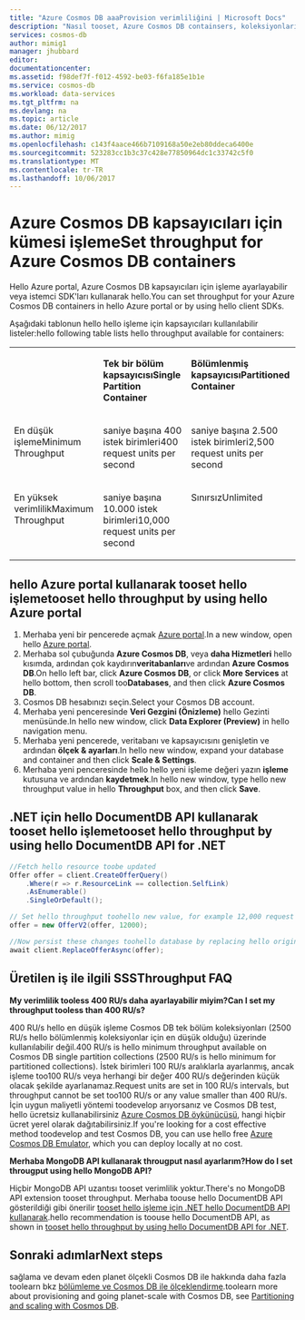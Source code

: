 ```yaml
---
title: "Azure Cosmos DB aaaProvision verimliliğini | Microsoft Docs"
description: "Nasıl tooset, Azure Cosmos DB containsers, koleksiyonları, grafikler ve tablolar için işleme sağlanan öğrenin."
services: cosmos-db
author: mimig1
manager: jhubbard
editor: 
documentationcenter: 
ms.assetid: f98def7f-f012-4592-be03-f6fa185e1b1e
ms.service: cosmos-db
ms.workload: data-services
ms.tgt_pltfrm: na
ms.devlang: na
ms.topic: article
ms.date: 06/12/2017
ms.author: mimig
ms.openlocfilehash: c143f4aace466b7109168a50e2eb80ddeca6400e
ms.sourcegitcommit: 523283cc1b3c37c428e77850964dc1c33742c5f0
ms.translationtype: MT
ms.contentlocale: tr-TR
ms.lasthandoff: 10/06/2017
---
```

# <a name="set-throughput-for-azure-cosmos-db-containers"></a><span data-ttu-id="ea8f4-103">Azure Cosmos DB kapsayıcıları için kümesi işleme</span><span class="sxs-lookup"><span data-stu-id="ea8f4-103">Set throughput for Azure Cosmos DB containers</span></span>

<span data-ttu-id="ea8f4-104">Hello Azure portal, Azure Cosmos DB kapsayıcıları için işleme ayarlayabilir veya istemci SDK'ları kullanarak hello.</span><span class="sxs-lookup"><span data-stu-id="ea8f4-104">You can set throughput for your Azure Cosmos DB containers in hello Azure portal or by using hello client SDKs.</span></span> 

<span data-ttu-id="ea8f4-105">Aşağıdaki tablonun hello hello işleme için kapsayıcıları kullanılabilir listeler:</span><span class="sxs-lookup"><span data-stu-id="ea8f4-105">hello following table lists hello throughput available for containers:</span></span>

<table border="0" cellspacing="0" cellpadding="0">
    <tbody>
        <tr>
            <td valign="top"><p></p></td>
            <td valign="top"><p><span data-ttu-id="ea8f4-106"><strong>Tek bir bölüm kapsayıcısı</strong></span><span class="sxs-lookup"><span data-stu-id="ea8f4-106"><strong>Single Partition Container</strong></span></span></p></td>
            <td valign="top"><p><span data-ttu-id="ea8f4-107"><strong>Bölümlenmiş kapsayıcısı</strong></span><span class="sxs-lookup"><span data-stu-id="ea8f4-107"><strong>Partitioned Container</strong></span></span></p></td>
        </tr>
        <tr>
            <td valign="top"><p><span data-ttu-id="ea8f4-108">En düşük işleme</span><span class="sxs-lookup"><span data-stu-id="ea8f4-108">Minimum Throughput</span></span></p></td>
            <td valign="top"><p><span data-ttu-id="ea8f4-109">saniye başına 400 istek birimleri</span><span class="sxs-lookup"><span data-stu-id="ea8f4-109">400 request units per second</span></span></p></td>
            <td valign="top"><p><span data-ttu-id="ea8f4-110">saniye başına 2.500 istek birimleri</span><span class="sxs-lookup"><span data-stu-id="ea8f4-110">2,500 request units per second</span></span></p></td>
        </tr>
        <tr>
            <td valign="top"><p><span data-ttu-id="ea8f4-111">En yüksek verimlilik</span><span class="sxs-lookup"><span data-stu-id="ea8f4-111">Maximum Throughput</span></span></p></td>
            <td valign="top"><p><span data-ttu-id="ea8f4-112">saniye başına 10.000 istek birimleri</span><span class="sxs-lookup"><span data-stu-id="ea8f4-112">10,000 request units per second</span></span></p></td>
            <td valign="top"><p><span data-ttu-id="ea8f4-113">Sınırsız</span><span class="sxs-lookup"><span data-stu-id="ea8f4-113">Unlimited</span></span></p></td>
        </tr>
    </tbody>
</table>

## <a name="tooset-hello-throughput-by-using-hello-azure-portal"></a><span data-ttu-id="ea8f4-114">hello Azure portal kullanarak tooset hello işleme</span><span class="sxs-lookup"><span data-stu-id="ea8f4-114">tooset hello throughput by using hello Azure portal</span></span>

1. <span data-ttu-id="ea8f4-115">Merhaba yeni bir pencerede açmak [Azure portal](https://portal.azure.com).</span><span class="sxs-lookup"><span data-stu-id="ea8f4-115">In a new window, open hello [Azure portal](https://portal.azure.com).</span></span>
2. <span data-ttu-id="ea8f4-116">Merhaba sol çubuğunda **Azure Cosmos DB**, veya **daha Hizmetleri** hello kısımda, ardından çok kaydırın**veritabanları**ve ardından **Azure Cosmos DB**.</span><span class="sxs-lookup"><span data-stu-id="ea8f4-116">On hello left bar, click **Azure Cosmos DB**, or click **More Services** at hello bottom, then scroll too**Databases**, and then click **Azure Cosmos DB**.</span></span>
3. <span data-ttu-id="ea8f4-117">Cosmos DB hesabınızı seçin.</span><span class="sxs-lookup"><span data-stu-id="ea8f4-117">Select your Cosmos DB account.</span></span>
4. <span data-ttu-id="ea8f4-118">Merhaba yeni penceresinde **Veri Gezgini (Önizleme)** hello Gezinti menüsünde.</span><span class="sxs-lookup"><span data-stu-id="ea8f4-118">In hello new window, click **Data Explorer (Preview)** in hello navigation menu.</span></span>
5. <span data-ttu-id="ea8f4-119">Merhaba yeni pencerede, veritabanı ve kapsayıcısını genişletin ve ardından **ölçek & ayarları**.</span><span class="sxs-lookup"><span data-stu-id="ea8f4-119">In hello new window, expand your database and container and then click **Scale & Settings**.</span></span>
6. <span data-ttu-id="ea8f4-120">Merhaba yeni penceresinde hello hello yeni işleme değeri yazın **işleme** kutusuna ve ardından **kaydetmek**.</span><span class="sxs-lookup"><span data-stu-id="ea8f4-120">In hello new window, type hello new throughput value in hello **Throughput** box, and then click **Save**.</span></span>

<a id="set-throughput-sdk"></a>

## <a name="tooset-hello-throughput-by-using-hello-documentdb-api-for-net"></a><span data-ttu-id="ea8f4-121">.NET için hello DocumentDB API kullanarak tooset hello işleme</span><span class="sxs-lookup"><span data-stu-id="ea8f4-121">tooset hello throughput by using hello DocumentDB API for .NET</span></span>

```C#
//Fetch hello resource toobe updated
Offer offer = client.CreateOfferQuery()
    .Where(r => r.ResourceLink == collection.SelfLink)    
    .AsEnumerable()
    .SingleOrDefault();

// Set hello throughput toohello new value, for example 12,000 request units per second
offer = new OfferV2(offer, 12000);

//Now persist these changes toohello database by replacing hello original resource
await client.ReplaceOfferAsync(offer);
```

## <a name="throughput-faq"></a><span data-ttu-id="ea8f4-122">Üretilen iş ile ilgili SSS</span><span class="sxs-lookup"><span data-stu-id="ea8f4-122">Throughput FAQ</span></span>

<span data-ttu-id="ea8f4-123">**My verimlilik tooless 400 RU/s daha ayarlayabilir miyim?**</span><span class="sxs-lookup"><span data-stu-id="ea8f4-123">**Can I set my throughput tooless than 400 RU/s?**</span></span>

<span data-ttu-id="ea8f4-124">400 RU/s hello en düşük işleme Cosmos DB tek bölüm koleksiyonları (2500 RU/s hello bölümlenmiş koleksiyonlar için en düşük olduğu) üzerinde kullanılabilir değil.</span><span class="sxs-lookup"><span data-stu-id="ea8f4-124">400 RU/s is hello minimum throughput available on Cosmos DB single partition collections (2500 RU/s is hello minimum for partitioned collections).</span></span> <span data-ttu-id="ea8f4-125">İstek birimleri 100 RU/s aralıklarla ayarlanmış, ancak işleme too100 RU/s veya herhangi bir değer 400 RU/s değerinden küçük olacak şekilde ayarlanamaz.</span><span class="sxs-lookup"><span data-stu-id="ea8f4-125">Request units are set in 100 RU/s intervals, but throughput cannot be set too100 RU/s or any value smaller than 400 RU/s.</span></span> <span data-ttu-id="ea8f4-126">İçin uygun maliyetli yöntemi toodevelop arıyorsanız ve Cosmos DB test, hello ücretsiz kullanabilirsiniz [Azure Cosmos DB öykünücüsü](local-emulator.md), hangi hiçbir ücret yerel olarak dağıtabilirsiniz.</span><span class="sxs-lookup"><span data-stu-id="ea8f4-126">If you're looking for a cost effective method toodevelop and test Cosmos DB, you can use hello free [Azure Cosmos DB Emulator](local-emulator.md), which you can deploy locally at no cost.</span></span> 

<span data-ttu-id="ea8f4-127">**Merhaba MongoDB API kullanarak througput nasıl ayarlarım?**</span><span class="sxs-lookup"><span data-stu-id="ea8f4-127">**How do I set througput using hello MongoDB API?**</span></span>

<span data-ttu-id="ea8f4-128">Hiçbir MongoDB API uzantısı tooset verimlilik yoktur.</span><span class="sxs-lookup"><span data-stu-id="ea8f4-128">There's no MongoDB API extension tooset throughput.</span></span> <span data-ttu-id="ea8f4-129">Merhaba toouse hello DocumentDB API gösterildiği gibi önerilir [tooset hello işleme için .NET hello DocumentDB API kullanarak](#set-throughput-sdk).</span><span class="sxs-lookup"><span data-stu-id="ea8f4-129">hello recommendation is toouse hello DocumentDB API, as shown in [tooset hello throughput by using hello DocumentDB API for .NET](#set-throughput-sdk).</span></span>

## <a name="next-steps"></a><span data-ttu-id="ea8f4-130">Sonraki adımlar</span><span class="sxs-lookup"><span data-stu-id="ea8f4-130">Next steps</span></span>

<span data-ttu-id="ea8f4-131">sağlama ve devam eden planet ölçekli Cosmos DB ile hakkında daha fazla toolearn bkz [bölümleme ve Cosmos DB ile ölçeklendirme](partition-data.md).</span><span class="sxs-lookup"><span data-stu-id="ea8f4-131">toolearn more about provisioning and going planet-scale with Cosmos DB, see [Partitioning and scaling with Cosmos DB](partition-data.md).</span></span>
